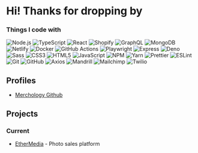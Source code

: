 # Hi! Thanks for dropping by 

### Things I code with
![Node.js](https://img.shields.io/badge/Node.js-339933?logo=node.js&logoColor=white&style=flat)
![TypeScript](https://img.shields.io/badge/TypeScript-3178C6?logo=typescript&logoColor=white&style=flat)
![React](https://img.shields.io/badge/React-61DAFB?logo=react&logoColor=white&style=flat)
![Shopify](https://img.shields.io/badge/Shopify-95BF47?logo=shopify&logoColor=white&style=flat)
![GraphQL](https://img.shields.io/badge/GraphQL-E10098?logo=graphql&logoColor=white&style=flat)
![MongoDB](https://img.shields.io/badge/MongoDB-47A248?logo=mongodb&logoColor=white&style=flat)
![Netlify](https://img.shields.io/badge/Netlify-00C7B7?logo=netlify&logoColor=white&style=flat)
![Docker](https://img.shields.io/badge/Docker-2496ED?logo=docker&logoColor=white&style=flat)
![GitHub Actions](https://img.shields.io/badge/GitHub%20Actions-2088FF?logo=githubactions&logoColor=white&style=flat)
![Playwright](https://img.shields.io/badge/Playwright-45BA4F?logo=playwright&logoColor=white&style=flat)
![Express](https://img.shields.io/badge/Express-000000?logo=express&logoColor=white&style=flat)
![Deno](https://img.shields.io/badge/Deno-000000?logo=deno&logoColor=white&style=flat)
![Sass](https://img.shields.io/badge/Sass-CC6699?logo=sass&logoColor=white&style=flat)
![CSS3](https://img.shields.io/badge/CSS3-1572B6?logo=css3&logoColor=white&style=flat)
![HTML5](https://img.shields.io/badge/HTML5-E34F26?logo=html5&logoColor=white&style=flat)
![JavaScript](https://img.shields.io/badge/JavaScript-F7DF1E?logo=javascript&logoColor=black&style=flat)
![NPM](https://img.shields.io/badge/NPM-CB3837?logo=npm&logoColor=white&style=flat)
![Yarn](https://img.shields.io/badge/Yarn-2C8EBB?logo=yarn&logoColor=white&style=flat)
![Prettier](https://img.shields.io/badge/Prettier-F7B93E?logo=prettier&logoColor=white&style=flat)
![ESLint](https://img.shields.io/badge/ESLint-4B32C3?logo=eslint&logoColor=white&style=flat)
![Git](https://img.shields.io/badge/Git-F05032?logo=git&logoColor=white&style=flat)
![GitHub](https://img.shields.io/badge/GitHub-181717?logo=github&logoColor=white&style=flat)
![Axios](https://img.shields.io/badge/Axios-5A29E4?logo=axios&logoColor=white&style=flat)
![Mandrill](https://img.shields.io/badge/Mandrill-F96B41?logo=mailchimp&logoColor=white&style=flat)
![Mailchimp](https://img.shields.io/badge/Mailchimp-FFE01B?logo=mailchimp&logoColor=black&style=flat)
![Twilio](https://img.shields.io/badge/Twilio-F22F46?logo=twilio&logoColor=white&style=flat)





## Profiles
- [Merchology Github](https://github.com/AustinMerchology)

## Projects
### Current
- [EtherMedia](https://ethermedia.app/) - Photo sales platform

<!--
**AustinPoulson/AustinPoulson** is a ✨ _special_ ✨ repository because its `README.md` (this file) appears on your GitHub profile.

Here are some ideas to get you started:

- 🔭 I’m currently working on ...
- 🌱 I’m currently learning ...
- 👯 I’m looking to collaborate on ...
- 🤔 I’m looking for help with ...
- 💬 Ask me about ...
- 📫 How to reach me: ...
- 😄 Pronouns: ...
- ⚡ Fun fact: ...
-->
